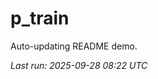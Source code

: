 # p_train

Auto-updating README demo.

<!--START_SECTION:status-->
_Last run: 2025-09-28 08:22 UTC_
<!--END_SECTION:status-->























































































































































































































































































































































































































































































































































































































































































































































































































































































































